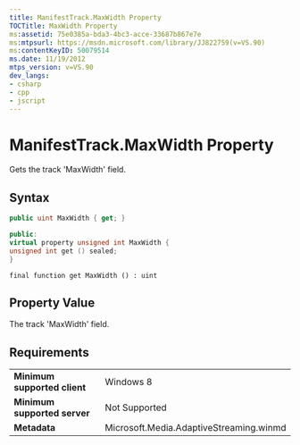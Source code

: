 ```yaml
---
title: ManifestTrack.MaxWidth Property
TOCTitle: MaxWidth Property
ms:assetid: 75e0385a-bda3-4bc3-acce-33687b867e7e
ms:mtpsurl: https://msdn.microsoft.com/library/JJ822759(v=VS.90)
ms:contentKeyID: 50079514
ms.date: 11/19/2012
mtps_version: v=VS.90
dev_langs:
- csharp
- cpp
- jscript
---
```


# ManifestTrack.MaxWidth Property

Gets the track 'MaxWidth' field.

## Syntax

```csharp
public uint MaxWidth { get; }
```

```cpp
public:
virtual property unsigned int MaxWidth {
unsigned int get () sealed;
}
```

```jscript
final function get MaxWidth () : uint
```

## Property Value

The track 'MaxWidth' field.

## Requirements

|||
|--- |--- |
|**Minimum supported client**|Windows 8|
|**Minimum supported server**|Not Supported|
|**Metadata**|Microsoft.Media.AdaptiveStreaming.winmd|
